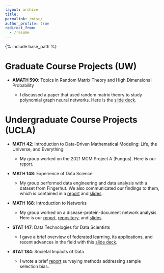```yaml
---
layout: archive
title:
permalink: /misc/
author_profile: true
redirect_from:
  - /resume
---
```


{% include base_path %}

# Graduate Course Projects (UW)

* **AMATH 590**: Topics in Random Matrix Theory and High Dimensional Probability

  - I discussed a paper that used random matrix theory to study polynomial graph neural networks. Here is the [slide deck](https://github.com/ethanjyoung/ethanjyoung.github.io/raw/master/files/amath_590_slides.pdf).

# Undergraduate Course Projects (UCLA)

* **MATH 42**: Introduction to Data-Driven Mathematical Modeling: Life, the Universe, and Everything

  - My group worked on the 2021 MCM Project A (Fungus). Here is our [report](https://github.com/ethanjyoung/ethanjyoung.github.io/files/9989451/math_42_project.pdf).

* **MATH 148**: Experience of Data Science

  - My group performed data engineering and data analysis with a dataset from Fingerhut. We also communicated our findings to them, which is contained in a <a href="https://github.com/ethanjyoung/ethanjyoung.github.io/raw/master/files/math_148_report.pdf" download>report</a> and <a href="https://github.com/ethanjyoung/ethanjyoung.github.io/raw/master/files/math_148_slides.pdf" download>slides</a>.

* **MATH 168**: Introduction to Networks

  - My group worked on a disease-protein-document network analysis. Here is our [report](https://github.com/ethanjyoung/ethanjyoung.github.io/files/9989458/math_168_project.pdf), [repository](https://github.com/irsyadadam/Analysis-of-CVD-subtypes-using-Random-Projections-Clustering), and <a href="https://github.com/ethanjyoung/ethanjyoung.github.io/raw/master/files/math_168_slides.pdf" download>slides</a>.

* **STAT 147**: Data Technologies for Data Scientists

  - I gave a brief overview of federated learning, its applications, and recent advances in the field with this [slide deck](https://github.com/ethanjyoung/ethanjyoung.github.io/raw/master/files/fedlearn.pdf).

* **STAT 184**: Societal Impacts of Data

  - I wrote a brief [report](https://github.com/ethanjyoung/ethanjyoung.github.io/files/9989459/stats_184_project.pdf) surveying methods addressing sample selection bias.


